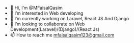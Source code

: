 - 👋 Hi, I’m @MFaisalQasim
- 👀 I’m interested in Web developing
- 🌱 I’m currently working on Laravel, React JS And Django
- 💞️ I’m looking to collaborate on Web Development(Laravel)/(Django)/(React Js)  
- 📫 How to reach me mfaisalqasim123@gmail.com

<!---
MFaisalQasim/MFaisalQasim is a ✨ special ✨ repository because its `README.md` (this file) appears on your GitHub profile.
You can click the Preview link to take a look at your changes.
--->
